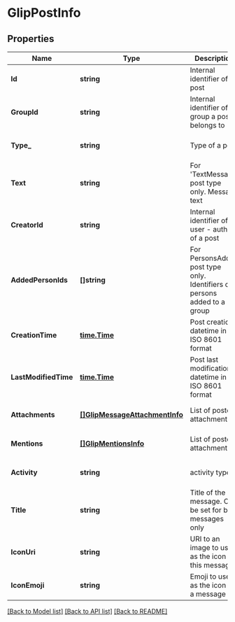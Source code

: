 # GlipPostInfo

## Properties
Name | Type | Description | Notes
------------ | ------------- | ------------- | -------------
**Id** | **string** | Internal identifier of a post | [optional] [default to null]
**GroupId** | **string** | Internal identifier of a group a post belongs to | [optional] [default to null]
**Type_** | **string** | Type of a post | [optional] [default to null]
**Text** | **string** | For &#39;TextMessage&#39; post type only. Message text | [optional] [default to null]
**CreatorId** | **string** | Internal identifier of a user - author of a post | [optional] [default to null]
**AddedPersonIds** | **[]string** | For PersonsAdded post type only. Identifiers of persons added to a group | [optional] [default to null]
**CreationTime** | [**time.Time**](time.Time.md) | Post creation datetime in ISO 8601 format | [optional] [default to null]
**LastModifiedTime** | [**time.Time**](time.Time.md) | Post last modification datetime in ISO 8601 format | [optional] [default to null]
**Attachments** | [**[]GlipMessageAttachmentInfo**](GlipMessageAttachmentInfo.md) | List of posted attachments | [optional] [default to null]
**Mentions** | [**[]GlipMentionsInfo**](GlipMentionsInfo.md) | List of posted attachments | [optional] [default to null]
**Activity** | **string** | activity type | [optional] [default to null]
**Title** | **string** | Title of the message. Can be set for bot messages only | [optional] [default to null]
**IconUri** | **string** | URI to an image to use as the icon for this message. | [optional] [default to null]
**IconEmoji** | **string** | Emoji to use as the icon for a message | [optional] [default to null]

[[Back to Model list]](../README.md#documentation-for-models) [[Back to API list]](../README.md#documentation-for-api-endpoints) [[Back to README]](../README.md)


